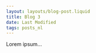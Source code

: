 ```yaml
---
layout: layouts/blog-post.liquid
title: Blog 3
date: Last Modified
tags: posts_nl
---
```


Lorem ipsum...
